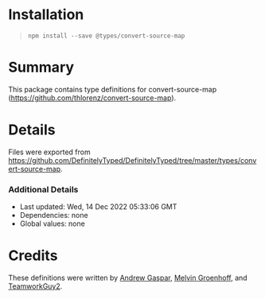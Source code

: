 # Installation
> `npm install --save @types/convert-source-map`

# Summary
This package contains type definitions for convert-source-map (https://github.com/thlorenz/convert-source-map).

# Details
Files were exported from https://github.com/DefinitelyTyped/DefinitelyTyped/tree/master/types/convert-source-map.

### Additional Details
 * Last updated: Wed, 14 Dec 2022 05:33:06 GMT
 * Dependencies: none
 * Global values: none

# Credits
These definitions were written by [Andrew Gaspar](https://github.com/AndrewGaspar), [Melvin Groenhoff](https://github.com/mgroenhoff), and [TeamworkGuy2](https://github.com/TeamworkGuy2).
